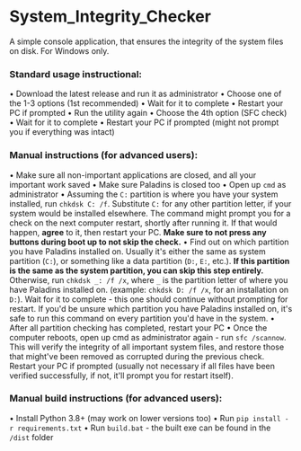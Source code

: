 # System_Integrity_Checker
A simple console application, that ensures the integrity of the system files on disk. For Windows only.

### Standard usage instructional:
• Download the latest release and run it as administrator
• Choose one of the 1-3 options (1st recommended)
• Wait for it to complete
• Restart your PC if prompted
• Run the utility again
• Choose the 4th option (SFC check)
• Wait for it to complete
• Restart your PC if prompted (might not prompt you if everything was intact)

### Manual instructions (for advanced users):
• Make sure all non-important applications are closed, and all your important work saved
• Make sure Paladins is closed too
• Open up `cmd` as administrator
• Assuming the `C:` partition is where you have your system installed, run `chkdsk C: /f`. Substitute `C:` for any other partition letter, if your system would be installed elsewhere. The command might prompt you for a check on the next computer restart, shortly after running it. If that would happen, **agree** to it, then restart your PC. __Make sure to not press any buttons during boot up to not skip the check.__
• Find out on which partition you have Paladins installed on. Usually it's either the same as system partition (`C:`), or something like a data partition (`D:`, `E:`, etc.). __If this partition is the same as the system partition, you can skip this step entirely.__ Otherwise, run `chkdsk _: /f /x`, where `_` is the partition letter of where you have Paladins installed on. (example: `chkdsk D: /f /x`, for an installation on `D:`). Wait for it to complete - this one should continue without prompting for restart. If you'd be unsure which partition you have Paladins installed on, it's safe to run this command on every partition you'd have in the system.
• After all partition checking has completed, restart your PC
• Once the computer reboots, open up cmd as administrator again - run `sfc /scannow`. This will verify the integrity of all important system files, and restore those that might've been removed as corrupted during the previous check. Restart your PC if prompted (usually not necessary if all files have been verified successfully, if not, it'll prompt you for restart itself).

### Manual build instructions (for advanced users):
• Install Python 3.8+ (may work on lower versions too)
• Run `pip install -r requirements.txt`
• Run `build.bat` - the built exe can be found in the `/dist` folder
